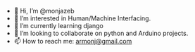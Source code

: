 - 👋 Hi, I’m @monjazeb
- 👀 I’m interested in Human/Machine Interfacing.
- 🌱 I’m currently learning django
- 💞️ I’m looking to collaborate on python and Arduino projects.
- 📫 How to reach me: armonj@gmail.com

<!---
monjazeb/monjazeb is a ✨ special ✨ repository because its `README.md` (this file) appears on your GitHub profile.
You can click the Preview link to take a look at your changes.
--->
